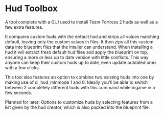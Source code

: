 # Hud Toolbox
A tool complete with a GUI used to install Team Fortress 2 huds as well as a few extra features.

It compares custom huds with the default hud and strips all values matching default, leaving only the custom values in files. It then zips all this custom data into blueprint files that the intaller can understand.
When installing a hud it will extract fresh default hud files and apply the blueprint on top, ensuring a more or less up to date version with little conflicts. 
This way anyone can keep their custom huds up to date, even update outdated ones with a few clicks.

This tool also features an option to combine two existing huds into one by making use of  cl_hud_minmode 1 and 0. Ideally you'll be able to switch between 2 completely different huds with this command while ingame in a few seconds.

Planned for later:
Options to customize huds by selecting features from a list given by the hud creator, which is also packed into the blueprint file.
